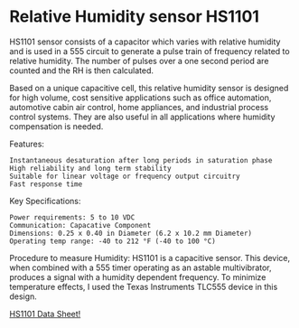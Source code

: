 # Relative Humidity sensor HS1101
HS1101 sensor consists of a capacitor which varies with relative humidity and is used in a 555 circuit to generate a pulse train of frequency related to relative humidity. The number of pulses over a one second period are counted and the RH is then calculated. 


Based on a unique capacitive cell, this relative humidity sensor is designed for high volume, cost sensitive applications such as office automation, automotive cabin air control, home appliances, and industrial process control systems. They are also useful in all applications where humidity compensation is needed.


Features:

    Instantaneous desaturation after long periods in saturation phase
    High reliability and long term stability
    Suitable for linear voltage or frequency output circuitry
    Fast response time

Key Specifications:

    Power requirements: 5 to 10 VDC
    Communication: Capacative Component
    Dimensions: 0.25 x 0.40 in Diameter (6.2 x 10.2 mm Diameter)
    Operating temp range: -40 to 212 °F (-40 to 100 °C)
    
Procedure to measure Humidity:
HS1101 is a capacitive sensor. This device, when combined with a 555 timer operating as an astable multivibrator, produces a signal with a humidity dependent frequency. To minimize temperature effects, I used  the Texas Instruments TLC555 device in this design. 
    
[HS1101 Data Sheet!](https://www.parallax.com/sites/default/files/downloads/27920-Humidity-Sensor-Datasheet.pdf)
